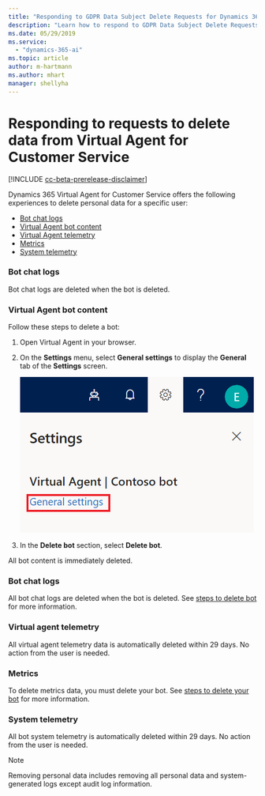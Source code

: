 ```yaml
---
title: "Responding to GDPR Data Subject Delete Requests for Dynamics 365 Virtual Agent for Customer Service"
description: "Learn how to respond​ to GDPR Data Subject Delete Requests for Dynamics 365 Virtual Agent for Customer Service."
ms.date: 05/29/2019
ms.service:
  - "dynamics-365-ai"
ms.topic: article
author: m-hartmann
ms.author: mhart
manager: shellyha
---
```


# Responding to requests to delete data from Virtual Agent for Customer Service

[!INCLUDE [cc-beta-prerelease-disclaimer](../includes/cc-beta-prerelease-disclaimer.md)]

Dynamics 365 Virtual Agent for Customer Service offers the following experiences to delete personal data for a specific user:

* [Bot chat logs](#bot-chat-logs)
* [Virtual Agent bot content](#virtual-agent-bot-content)
* [Virtual Agent telemetry](#virtual-agent-telemetry)
* [Metrics](#metrics)
* [System telemetry](#system-telemetry)

### Bot chat logs

Bot chat logs are deleted when the bot is deleted.

### Virtual Agent bot content

Follow these steps to delete a bot:

1. Open Virtual Agent in your browser.
2. On the **Settings** menu, select **General settings** to display the **General** tab of the **Settings** screen.

   ![General settings](media/general-settings.png)

3. In the **Delete bot** section, select **Delete bot**.

All bot content is immediately deleted.

### Bot chat logs

All bot chat logs are deleted when the bot is deleted. See [steps to delete bot](#virtual-agent-bot-content) for more information.

### Virtual agent telemetry

All virtual agent telemetry data is automatically deleted within 29 days. No action from the user is needed.

### Metrics

To delete metrics data, you must delete your bot. See [steps to delete your bot](#virtual-agent-bot-content) for more information.

### System telemetry

All bot system telemetry is automatically deleted within 29 days. No action from the user is needed.

> [!NOTE]
> Removing personal data includes removing all personal data and system-generated logs except audit log information.
